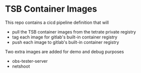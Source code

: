 # TSB Container Images

This repo contains a cicd pipeline definition that will
 - pull the TSB container images from the tetrate private registry
 - tag each image for gitlab's built-in container registry
 - push each image to gitlab's built-in container registry

Two extra images are added for demo and debug purposes
 - obs-tester-server
 - netshoot
